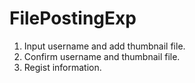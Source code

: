# FilePostingExp
1. Input username and add thumbnail file.
1. Confirm username and thumbnail file.
1. Regist information.

